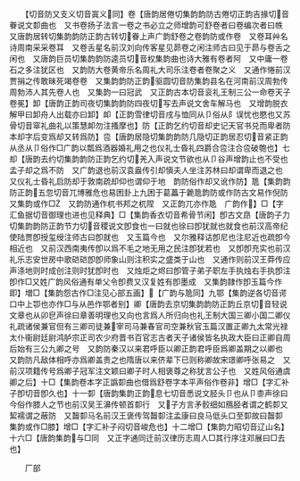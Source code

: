 <!-- { "loadSidebar": true } -->
　　【切音防又支义切音寘义同】卷【唐韵居倦切集韵韵防古倦切正韵吉掾切音眷说文厀曲也　又书卷扬子法言一卷之书必立之师增韵可舒卷者曰卷编次者曰帙　又唐韵居转切集韵韵防正韵古转切眷上声广韵舒卷之卷韵防或作卷　又卷耳艸名诗周南采采卷耳　又卷舌星名前汉刘向传客星见昴卷之闲注师古曰见于昴与卷舌之闲也　又唐韵巨员切集韵韵防逵员切音权集韵曲也诗大雅有卷者阿　又中庸一卷石之多注犹区也　又韵防大卷黄帝乐名周礼大司乐注卷者卷聚之义　又通作惓前汉贾捐之传敢昧死竭卷卷　又集韵韵防正韵驱圆切音防集韵县名在河南前汉周勃传周勃沛人其先卷人也　又集韵一曰冠武　又正韵古本切音衮礼王制三公一命卷天子卷冕】卸【唐韵正韵司夜切集韵韵防四夜切写去声说文舍车解马也　又增韵脱衣解甲曰卸舟人出载亦曰卸】卹【正韵雪律切音戌与恤同从卩俗从阝误忧也愍也又苏骨切音窣礼曲礼以策慧卹勿注搔摩也】防【正韵乞约切音却史记天官书兑而卑者防本却字后变爲却又转爲防】卺【唐韵居隐切集韵韵防几隐切正韵居忍切音紧正韵从丞从卩俗作□广韵以瓢爲酒器婚礼用之也仪礼士昏礼四爵合卺注合卺破匏也】七却【唐韵去约切集韵韵防正韵乞约切羌入声说文节欲也从卩谷声增韵止也不受也孟子却之爲不防　又广韵退也前汉袁盎传引却愼夫人坐注苏林曰却谓卑而退之也　又仪礼士昏礼启防却于敦南疏却仰也谓仰于地　韵防俗作却又讹作防】卼【集韵韵防正韵五忽切音兀博雅危也易困卦上九困于葛藟于臲卼韵防或作防古文易作倪防又集韵或作□　又韵防通作杌书邦之杌陧　又正韵兀亦作卼　广韵作】□【字汇鱼据切音御理也进也见释典】□【集韵香衣切音希骨节闲】卽古文皍【唐韵子力切集韵韵防正韵节力切音稷说文卽食也一曰就也徐曰卽犹就也就食也前汉高帝纪使陆贾卽授玺绶注师古曰卽就也　又玉篇今也　又尔雅释诂卽尼也注尼近也疏卽今相近也　又前汉西南夷传卽以爲不毛之地无用之民注卽犹若也　又卽卽充实也前汉礼乐志安世房中歌硙硙卽卽师象山则注积实之盛类于山也　又通作则前汉王莽传应声涤地则时成创注则时犹卽时也　又烛炬之烬曰卽管子弟子职左手执烛右手执卽注卽作□又姓广韵风俗通有单父令卽费又汉复姓有卽墨成　又集韵隷作卽玉篇今作即】増□【集韵怨古作□注见心部五画】【广韵与卼同】九鄂【集韵逆各切音谔口中上卾也亦作□与从邑作鄂者别】卿【唐韵去京切集韵韵防正韵丘京切音轻说文章也从卯皀声徐曰章善明理也又向也言爲人所归向也礼王制大国三卿小国二卿仪礼疏诸侯兼官但有三卿司徒兼宰司马兼春官司空兼秋官玉篇汉置正卿九太常光禄太仆衞尉廷尉鸿胪宗正司农少府晋书百官志古者天子诸侯皆名执政大臣曰正卿自周后始有三公九卿之号　又韵防秦汉以来君呼臣以卿正韵君呼臣爲卿盖期之以卿也　又韵防凡敌体相呼亦爲卿盖贵之也隋唐以来侪辈下已则称卿故宋璟卿呼张易之　又前汉项籍传号爲卿子冠军注文颖曰卿子时人相褒尊之称犹言公子也　又姓风俗通虞卿之后】十□【集韵卷本字正譌厀曲也借爲舒卷字本平声俗作卷非】增□【字汇补子卽切音卽久也】十一厀【唐韵集韵正韵息七切音悉说文胫头卩也从卩桼声徐曰今俗作膝人之节也前汉吴王濞传顿首厀行　又子方言矛骹细如鴈胫者谓之鹤厀又絜襦谓之蔽防　又齧厀马名前汉王褒传驾齧厀注孟康曰良马低头口至厀故曰齧厀　集韵或作□膝】增□【字汇补子闷切音峻危也】十二增□【集韵力昭切音辽山名】十六□【唐韵集韵与□同　又正字通同迁前汉律历志周人□其行序注邓展曰□去也】

　　厂部
